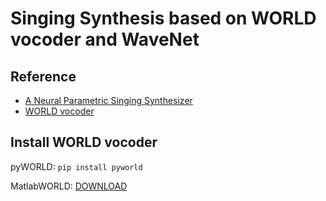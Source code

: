 # Singing Synthesis based on WORLD vocoder and WaveNet
## Reference
* [A Neural Parametric Singing Synthesizer](https://arxiv.org/abs/1704.03809)
* [WORLD vocoder](https://www.jstage.jst.go.jp/article/transinf/E99.D/7/E99.D_2015EDP7457/_pdf)

## Install WORLD vocoder
pyWORLD: ```pip install pyworld```

MatlabWORLD: [DOWNLOAD](http://ml.cs.yamanashi.ac.jp/world/english/download.html) 


